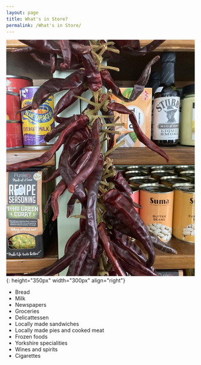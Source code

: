 ```yaml
---
layout: page
title: What's in Store?
permalink: /What's in Store/
---
```

![Chillis](/images/chillis.jpg){: height="350px" width="300px" align="right"}

* Bread
* Milk
* Newspapers
* Groceries
* Delicattessen
* Locally made sandwiches
* Locally made pies and cooked meat
* Frozen foods
* Yorkshire specialities
* Wines and spirits
* Cigarettes
